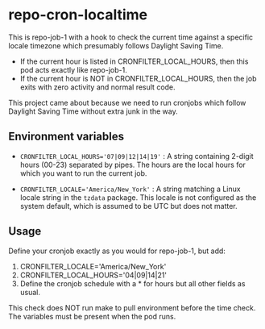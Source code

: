 # repo-cron-localtime

This is repo-job-1 with a hook to check the current time against a specific locale timezone which presumably follows Daylight Saving Time.

- If the current hour is listed in CRONFILTER_LOCAL_HOURS, then this pod acts exactly like repo-job-1.
- If the current hour is NOT in CRONFILTER_LOCAL_HOURS, then the job exits with zero activity and normal result code.

This project came about because we need to run cronjobs which follow Daylight Saving Time without extra junk in the way.

## Environment variables

- `CRONFILTER_LOCAL_HOURS='07|09|12|14|19'`
: A string containing 2-digit hours (00-23) separated by pipes. The hours are the local hours for which you want to run the current job.

- `CRONFILTER_LOCALE='America/New_York'`
: A string matching a Linux locale string in the `tzdata` package. This locale is not configured as the system default, which is assumed to be UTC but does not matter.

## Usage

Define your cronjob exactly as you would for repo-job-1, but add:
1. CRONFILTER_LOCALE='America/New_York'
2. CRONFILTER_LOCAL_HOURS='04|09|14|21'
3. Define the cronjob schedule with a * for hours but all other fields as usual.

This check does NOT run make to pull environment before the time check. The variables must be present when the pod runs.